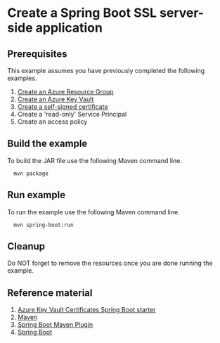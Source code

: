 
# Create a Spring Boot SSL server-side application

## Prerequisites

This example assumes you have previously completed the following examples.

1. [Create an Azure Resource Group](../../../general/group/create/)
1. [Create an Azure Key Vault](../create/)
1. [Create a self-signed certificate](../create-self-signed-certificate/)
1. Create a 'read-only' Service Principal
1. Create an access policy

## Build the example

To build the JAR file use the following Maven command line.

```shell
  mvn package
```

## Run example

To run the example use the following Maven command line.

<!-- workflow.skip() -->
```shell
  mvn spring-boot:run
```

## Cleanup

Do NOT forget to remove the resources once you are done running the example.

## Reference material

1. [Azure Key Vault Certificates Spring Boot starter](https://github.com/Azure/azure-sdk-for-java/tree/master/sdk/spring/azure-spring-boot-starter-keyvault-certificates)
1. [Maven](https://maven.apache.org/)
1. [Spring Boot Maven Plugin](https://docs.spring.io/spring-boot/docs/current/maven-plugin/reference/htmlsingle/)
1. [Spring Boot](https://spring.io/projects/spring-boot)
